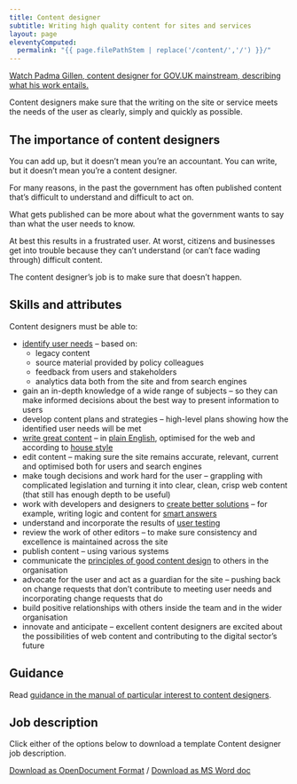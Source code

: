 ```yaml
---
title: Content designer
subtitle: Writing high quality content for sites and services
layout: page
eleventyComputed:
  permalink: "{{ page.filePathStem | replace('/content/','/') }}/"
---
```


[Watch Padma Gillen, content designer for GOV.UK mainstream, describing what his work entails.](https://www.youtube.com/watch?v=kUlL1AU_CO0)

Content designers make sure that the writing on the site or service meets the needs of the user as clearly, simply and quickly as possible.

## The importance of content designers

You can add up, but it doesn’t mean you’re an accountant. You can write, but it doesn’t mean you’re a content designer.

For many reasons, in the past the government has often published content that’s difficult to understand and difficult to act on.

What gets published can be more about what the government wants to say than what the user needs to know.

At best this results in a frustrated user. At worst, citizens and businesses get into trouble because they can’t understand (or can’t face wading through) difficult content.

The content designer’s job is to make sure that doesn’t happen.

## Skills and attributes

Content designers must be able to:

- [identify user needs](/version-1/guides/user-centred-design/) – based on:
    - legacy content
    - source material provided by policy colleagues
    - feedback from users and stakeholders
    - analytics data both from the site and from search engines
- gain an in-depth knowledge of a wide range of subjects – so they can make informed decisions about the best way to present information to users
- develop content plans and strategies – high-level plans showing how the identified user needs will be met
- [write great content](https://www.gov.uk/guidance/content-design/writing-for-gov-uk) – in [plain English](https://www.gov.uk/guidance/content-design/writing-for-gov-uk#plain-english), optimised for the web and according to [house style](https://www.gov.uk/guidance/style-guide/)
- edit content – making sure the site remains accurate, relevant, current and optimised both for users and search engines
- make tough decisions and work hard for the user – grappling with complicated legislation and turning it into clear, clean, crisp web content (that still has enough depth to be useful)
- work with developers and designers to [create better solutions](https://gds.blog.gov.uk/2012/11/05/tools-over-content/) – for example, writing logic and content for [smart answers](https://gds.blog.gov.uk/2012/02/16/smart-answers-are-smart/)
- understand and incorporate the results of [user testing](/version-1/guides/user-research/)
- review the work of other editors – to make sure consistency and excellence is maintained across the site
- publish content – using various systems
- communicate the [principles of good content design](https://www.gov.uk/guidance/content-design/what-is-content-design) to others in the organisation
- advocate for the user and act as a guardian for the site – pushing back on change requests that don’t contribute to meeting user needs and incorporating change requests that do
- build positive relationships with others inside the team and in the wider organisation
- innovate and anticipate – excellent content designers are excited about the possibilities of web content and contributing to the digital sector’s future

## Guidance

Read [guidance in the manual of particular interest to content designers](https://www.gov.uk/service-manual/content-designers).

## Job description

Click either of the options below to download a template Content designer job description.

[Download as OpenDocument Format](/assets/content/version-1/guides/documents/Contentdesigners-generic.odt) / [Download as MS Word doc](/assets/content/version-1/guides/documents/Contentdesigners-generic.docx)

